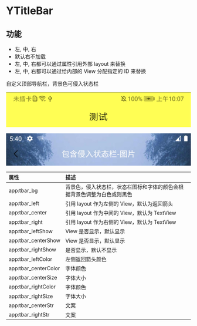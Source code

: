 # YTitleBar

## 功能
- 左, 中, 右
- 默认右不加载
- 左, 中, 右都可以通过属性引用外部 layout 来替换
- 左, 中, 右都可以通过给内部的 View 分配指定的 ID 来替换

自定义顶部导航栏，背景色可侵入状态栏

![TitleBar](./image/YTitleBar-normal.jpg)

![TitleBar](./image/YTitleBar-transparent.jpg)

| 属性 | 描述 |
|:---|:---|
| app:tbar_bg | 背景色，侵入状态栏，状态栏图标和字体的颜色会根据背景色调整为白色或则黑色 |
| app:tbar_left | 引用 layout 作为左侧的 View，默认为返回箭头 |
| app:tbar_center | 引用 layout 作为中间的 View，默认为 TextView |
| app:tbar_right | 引用 layout 作为右侧的 View，默认为 TextView |
| app:tbar_leftShow | View 是否显示，默认显示 |
| app:tbar_centerShow | View 是否显示，默认显示 |
| app:tbar_rightShow | 是否显示，默认不显示 |
| app:tbar_leftColor | 左侧返回箭头颜色 |
| app:tbar_centerColor | 字体颜色 |
| app:tbar_centerSize | 字体大小 |
| app:tbar_rightColor | 字体颜色 |
| app:tbar_rightSize | 字体大小 |
| app:tbar_centerStr | 文案 |
| app:tbar_rightStr | 文案 |